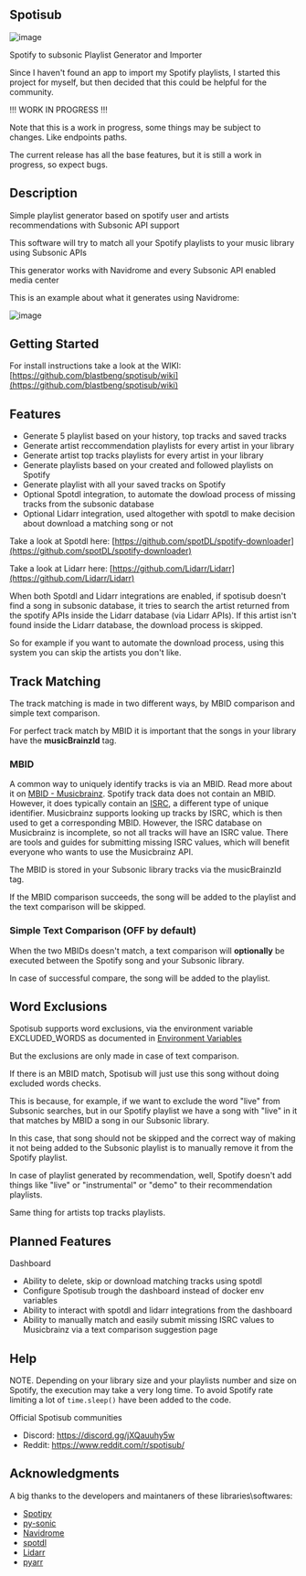 ## Spotisub
![image](https://github.com/user-attachments/assets/ad0740d9-e70c-4940-b98f-8d8b03deb200)

Spotify to subsonic Playlist Generator and Importer

Since I haven't found an app to import my Spotify playlists, I started this project for myself, but then decided that this could be helpful for the community. 

!!! WORK IN PROGRESS !!!

Note that this is a work in progress, some things may be subject to changes. Like endpoints paths.

The current release has all the base features, but it is still a work in progress, so expect bugs.

## Description

Simple playlist generator based on spotify user and artists recommendations with Subsonic API support

This software will try to match all your Spotify playlists to your music library using Subsonic APIs

This generator works with Navidrome and every Subsonic API enabled media center 

This is an example about what it generates using Navidrome:

![image](https://github.com/user-attachments/assets/99f46930-2e8d-4330-aa73-10b094d0b70a)

## Getting Started

For install instructions take a look at the WIKI: [https://github.com/blastbeng/spotisub/wiki](https://github.com/blastbeng/spotisub/wiki)


## Features

* Generate 5 playlist based on your history, top tracks and saved tracks
* Generate artist reccommendation playlists for every artist in your library
* Generate artist top tracks playlists for every artist in your library
* Generate playlists based on your created and followed playlists on Spotify
* Generate playlist with all your saved tracks on Spotify
* Optional Spotdl integration, to automate the dowload process of missing tracks from the subsonic database
* Optional Lidarr integration, used altogether with spotdl to make decision about download a matching song or not

Take a look at Spotdl here: [https://github.com/spotDL/spotify-downloader](https://github.com/spotDL/spotify-downloader) 

Take a look at Lidarr here: [https://github.com/Lidarr/Lidarr](https://github.com/Lidarr/Lidarr)

When both Spotdl and Lidarr integrations are enabled, if spotisub doesn't find a song in subsonic database, it tries to search the artist returned from the spotify APIs inside the Lidarr database (via Lidarr APIs).
If this artist isn't found inside the Lidarr database, the download process is skipped.

So for example if you want to automate the download process, using this system you can skip the artists you don't like.

## Track Matching

The track matching is made in two different ways, by MBID comparison and simple text comparison.

For perfect track match by MBID it is important that the songs in your library have the **musicBrainzId** tag.

### MBID
A common way to uniquely identify tracks is via an MBID. Read more about it on [MBID - Musicbrainz](https://musicbrainz.org/doc/MusicBrainz_Identifier). Spotify track data does not contain an MBID. However, it does typically contain an [ISRC](https://musicbrainz.org/doc/ISRC), a different type of unique identifier. Musicbrainz supports looking up tracks by ISRC, which is then used to get a corresponding MBID. However, the ISRC database on Musicbrainz is incomplete, so not all tracks will have an ISRC value. There are tools and guides for submitting missing ISRC values, which will benefit everyone who wants to use the Musicbrainz API.

The MBID is stored in your Subsonic library tracks via the musicBrainzId tag.

If the MBID comparison succeeds, the song will be added to the playlist and the text comparison will be skipped.

### Simple Text Comparison (OFF by default)
When the two MBIDs doesn't match, a text comparison will **optionally** be executed between the Spotify song and your Subsonic library.

In case of successful compare, the song will be added to the playlist.

## Word Exclusions
Spotisub supports word exclusions, via the environment variable EXCLUDED_WORDS as documented in [Environment Variables](https://github.com/blastbeng/spotisub/wiki/Environment-Variables)

But the exclusions are only made in case of text comparison.

If there is an MBID match, Spotisub will just use this song without doing excluded words checks.

This is because, for example, if we want to exclude the word "live" from Subsonic searches, but in our Spotify playlist we have a song with "live" in it that matches by MBID a song in our Subsonic library.

In this case, that song should not be skipped and the correct way of making it not being added to the Subsonic playlist is to manually remove it from the Spotify playlist.

In case of playlist generated by recommendation, well, Spotify doesn't add things like "live" or "instrumental" or "demo" to their recommendation playlists.

Same thing for artists top tracks playlists.

## Planned Features

Dashboard
* Ability to delete, skip or download matching tracks using spotdl
* Configure Spotisub trough the dashboard instead of docker env variables
* Ability to interact with spotdl and lidarr integrations from the dashboard
* Ability to manually match and easily submit missing ISRC values to Musicbrainz via a text comparison suggestion page

## Help

NOTE. Depending on your library size and your playlists number and size on Spotify, the execution may take a very long time.
To avoid Spotify rate limiting a lot of `time.sleep()` have been added to the code.


Official Spotisub communities

* Discord: https://discord.gg/jXQauuhy5w
* Reddit: https://www.reddit.com/r/spotisub/

## Acknowledgments

A big thanks to the developers and maintaners of these libraries\softwares:
* [Spotipy](https://github.com/spotipy-dev/spotipy)
* [py-sonic](https://github.com/crustymonkey/py-sonic)
* [Navidrome](https://github.com/navidrome/navidrome)
* [spotdl](https://github.com/spotDL/spotify-downloader) 
* [Lidarr](https://github.com/Lidarr/Lidarr) 
* [pyarr](https://github.com/totaldebug/pyarr) 

